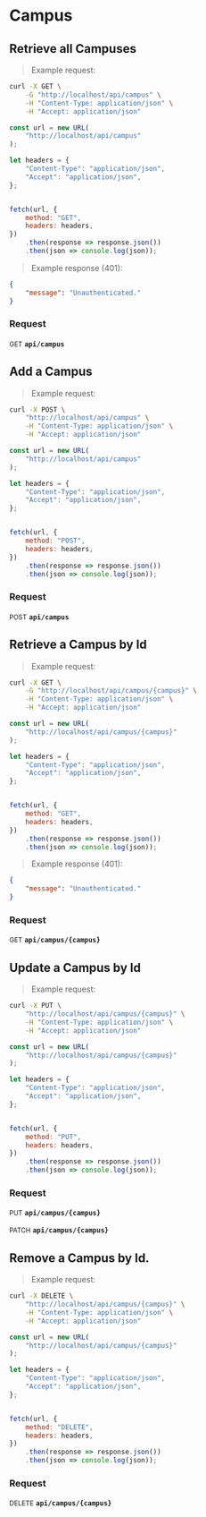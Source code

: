 # Campus


## Retrieve all Campuses




> Example request:

```bash
curl -X GET \
    -G "http://localhost/api/campus" \
    -H "Content-Type: application/json" \
    -H "Accept: application/json"
```

```javascript
const url = new URL(
    "http://localhost/api/campus"
);

let headers = {
    "Content-Type": "application/json",
    "Accept": "application/json",
};


fetch(url, {
    method: "GET",
    headers: headers,
})
    .then(response => response.json())
    .then(json => console.log(json));
```


> Example response (401):

```json
{
    "message": "Unauthenticated."
}
```

### Request
<small class="badge badge-green">GET</small>
 **`api/campus`**



## Add a Campus




> Example request:

```bash
curl -X POST \
    "http://localhost/api/campus" \
    -H "Content-Type: application/json" \
    -H "Accept: application/json"
```

```javascript
const url = new URL(
    "http://localhost/api/campus"
);

let headers = {
    "Content-Type": "application/json",
    "Accept": "application/json",
};


fetch(url, {
    method: "POST",
    headers: headers,
})
    .then(response => response.json())
    .then(json => console.log(json));
```



### Request
<small class="badge badge-black">POST</small>
 **`api/campus`**



## Retrieve a Campus by Id




> Example request:

```bash
curl -X GET \
    -G "http://localhost/api/campus/{campus}" \
    -H "Content-Type: application/json" \
    -H "Accept: application/json"
```

```javascript
const url = new URL(
    "http://localhost/api/campus/{campus}"
);

let headers = {
    "Content-Type": "application/json",
    "Accept": "application/json",
};


fetch(url, {
    method: "GET",
    headers: headers,
})
    .then(response => response.json())
    .then(json => console.log(json));
```


> Example response (401):

```json
{
    "message": "Unauthenticated."
}
```

### Request
<small class="badge badge-green">GET</small>
 **`api/campus/{campus}`**



## Update a Campus by Id




> Example request:

```bash
curl -X PUT \
    "http://localhost/api/campus/{campus}" \
    -H "Content-Type: application/json" \
    -H "Accept: application/json"
```

```javascript
const url = new URL(
    "http://localhost/api/campus/{campus}"
);

let headers = {
    "Content-Type": "application/json",
    "Accept": "application/json",
};


fetch(url, {
    method: "PUT",
    headers: headers,
})
    .then(response => response.json())
    .then(json => console.log(json));
```



### Request
<small class="badge badge-darkblue">PUT</small>
 **`api/campus/{campus}`**

<small class="badge badge-purple">PATCH</small>
 **`api/campus/{campus}`**



## Remove a Campus by Id.




> Example request:

```bash
curl -X DELETE \
    "http://localhost/api/campus/{campus}" \
    -H "Content-Type: application/json" \
    -H "Accept: application/json"
```

```javascript
const url = new URL(
    "http://localhost/api/campus/{campus}"
);

let headers = {
    "Content-Type": "application/json",
    "Accept": "application/json",
};


fetch(url, {
    method: "DELETE",
    headers: headers,
})
    .then(response => response.json())
    .then(json => console.log(json));
```



### Request
<small class="badge badge-red">DELETE</small>
 **`api/campus/{campus}`**




